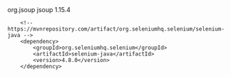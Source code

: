 <dependency>
            <!-- jsoup HTML parser library @ https://jsoup.org/ -->
            <groupId>org.jsoup</groupId>
            <artifactId>jsoup</artifactId>
            <version>1.15.4</version>
        </dependency>

        <!-- https://mvnrepository.com/artifact/org.seleniumhq.selenium/selenium-java -->
        <dependency>
            <groupId>org.seleniumhq.selenium</groupId>
            <artifactId>selenium-java</artifactId>
            <version>4.8.0</version>
        </dependency>